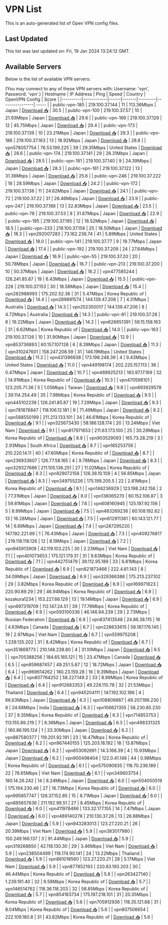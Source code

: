 # VPN List

This is an auto-generated list of Open VPN config files.

## Last Updated

This list was last updated on: Fri, 19 Jan 2024 13:24:12 GMT.

## Available Servers

Below is the list of available VPN servers:

(You may connect to any of these VPN servers with: Username: 'vpn', Password: 'vpn'.)
| Hostname | IP Address | Ping | Speed | Country | OpenVPN Config | Score |
|----------|------------|------|-------|---------|----------------| ----- |
| public-vpn-180 | 219.100.37.144 | 11 | 113.36Mbps | Japan | [Download 📥](./configs/server_0_JP.ovpn) | 30.5 |
| public-vpn-100 | 219.100.37.57 | 10 | 21.93Mbps | Japan | [Download 📥](./configs/server_1_JP.ovpn) | 29.6 |
| public-vpn-169 | 219.100.37.129 | 12 | 45.75Mbps | Japan | [Download 📥](./configs/server_2_JP.ovpn) | 29.4 |
| public-vpn-173 | 219.100.37.139 | 10 | 23.21Mbps | Japan | [Download 📥](./configs/server_3_JP.ovpn) | 29.3 |
| public-vpn-186 | 219.100.37.163 | 13 | 18.92Mbps | Japan | [Download 📥](./configs/server_4_JP.ovpn) | 28.8 |
| vpn578057754 | 76.53.199.225 | 39 | 29.35Mbps | United States | [Download 📥](./configs/server_5_US.ovpn) | 28.6 |
| public-vpn-174 | 219.100.37.141 | 29 | 26.31Mbps | Japan | [Download 📥](./configs/server_6_JP.ovpn) | 28.5 |
| public-vpn-181 | 219.100.37.140 | 9 | 24.39Mbps | Japan | [Download 📥](./configs/server_7_JP.ovpn) | 28.3 |
| public-vpn-161 | 219.100.37.122 | 13 | 31.36Mbps | Japan | [Download 📥](./configs/server_8_JP.ovpn) | 25.6 |
| public-vpn-246 | 219.100.37.222 | 18 | 28.59Mbps | Japan | [Download 📥](./configs/server_9_JP.ovpn) | 24.2 |
| public-vpn-172 | 219.100.37.138 | 11 | 24.62Mbps | Japan | [Download 📥](./configs/server_10_JP.ovpn) | 24.1 |
| public-vpn-72 | 219.100.37.22 | 31 | 26.46Mbps | Japan | [Download 📥](./configs/server_11_JP.ovpn) | 23.9 |
| public-vpn-247 | 219.100.37.188 | 13 | 32.83Mbps | Japan | [Download 📥](./configs/server_12_JP.ovpn) | 23.5 |
| public-vpn-78 | 219.100.37.53 | 8 | 31.87Mbps | Japan | [Download 📥](./configs/server_13_JP.ovpn) | 22.9 |
| public-vpn-195 | 219.100.37.195 | 12 | 18.52Mbps | Japan | [Download 📥](./configs/server_14_JP.ovpn) | 18.5 |
| public-vpn-233 | 219.100.37.156 | 25 | 18.50Mbps | Japan | [Download 📥](./configs/server_15_JP.ovpn) | 18.3 |
| vpn292007283 | 73.162.236.74 | 41 | 5.89Mbps | United States | [Download 📥](./configs/server_16_US.ovpn) | 18.0 |
| public-vpn-141 | 219.100.37.77 | 9 | 19.77Mbps | Japan | [Download 📥](./configs/server_17_JP.ovpn) | 17.4 |
| public-vpn-192 | 219.100.37.209 | 24 | 27.64Mbps | Japan | [Download 📥](./configs/server_18_JP.ovpn) | 16.9 |
| public-vpn-55 | 219.100.37.20 | 20 | 50.78Mbps | Japan | [Download 📥](./configs/server_19_JP.ovpn) | 16.7 |
| public-vpn-213 | 219.100.37.200 | 10 | 50.37Mbps | Japan | [Download 📥](./configs/server_20_JP.ovpn) | 16.2 |
| vpn477585244 | 126.241.85.87 | 19 | 6.43Mbps | Japan | [Download 📥](./configs/server_21_JP.ovpn) | 15.5 |
| public-vpn-228 | 219.100.37.153 | 30 | 18.58Mbps | Japan | [Download 📥](./configs/server_22_JP.ovpn) | 15.4 |
| vpn282988993 | 175.202.52.36 | 31 | 5.47Mbps | Korea Republic of | [Download 📥](./configs/server_23_KR.ovpn) | 14.4 |
| vpn289891574 | 144.139.47.206 | 7 | 4.31Mbps | Australia | [Download 📥](./configs/server_24_AU.ovpn) | 14.3 |
| vpn252350017 | 144.139.47.206 | 8 | 4.72Mbps | Australia | [Download 📥](./configs/server_25_AU.ovpn) | 14.3 |
| public-vpn-81 | 219.100.37.28 | 8 | 19.22Mbps | Japan | [Download 📥](./configs/server_26_JP.ovpn) | 14.2 |
| vpn626851391 | 59.15.158.163 | 31 | 6.62Mbps | Korea Republic of | [Download 📥](./configs/server_27_KR.ovpn) | 14.0 |
| public-vpn-163 | 219.100.37.126 | 10 | 31.90Mbps | Japan | [Download 📥](./configs/server_28_JP.ovpn) | 12.9 |
| vpn853736893 | 60.157.107.126 | 6 | 8.39Mbps | Japan | [Download 📥](./configs/server_29_JP.ovpn) | 11.3 |
| vpn310247601 | 158.247.208.59 | 31 | 146.19Mbps | United States | [Download 📥](./configs/server_30_US.ovpn) | 11.2 |
| vpn431396938 | 173.198.248.39 | 4 | 9.43Mbps | United States | [Download 📥](./configs/server_31_US.ovpn) | 11.0 |
| vpn449198174 | 202.225.157.113 | 36 | 0.47Mbps | Japan | [Download 📥](./configs/server_32_JP.ovpn) | 10.7 |
| vpn469925213 | 183.97.17.169 | 32 | 14.91Mbps | Korea Republic of | [Download 📥](./configs/server_33_KR.ovpn) | 10.3 |
| vpn470598101 | 123.205.71.36 | 5 | 1.05Mbps | Taiwan | [Download 📥](./configs/server_34_TW.ovpn) | 9.8 |
| vpn693929578 | 39.114.254.49 | 35 | 7.98Mbps | Korea Republic of | [Download 📥](./configs/server_35_KR.ovpn) | 9.5 |
| vpn445102239 | 126.241.85.87 | 19 | 7.29Mbps | Japan | [Download 📥](./configs/server_36_JP.ovpn) | 9.3 |
| vpn781876847 | 118.106.12.181 | 9 | 71.49Mbps | Japan | [Download 📥](./configs/server_37_JP.ovpn) | 9.2 |
| vpn588550199 | 211.213.133.101 | 34 | 46.61Mbps | Korea Republic of | [Download 📥](./configs/server_38_KR.ovpn) | 9.1 |
| vpn325673430 | 58.186.128.174 | 20 | 13.24Mbps | Viet Nam | [Download 📥](./configs/server_39_VN.ovpn) | 9.1 |
| vpn817971653 | 211.63.173.100 | 25 | 30.29Mbps | Korea Republic of | [Download 📥](./configs/server_40_KR.ovpn) | 8.9 |
| vpn903529093 | 165.73.28.219 | 3 | 2.93Mbps | South Africa | [Download 📥](./configs/server_41_ZA.ovpn) | 8.7 |
| vpn165253756 | 210.220.14.11 | 40 | 47.60Mbps | Korea Republic of | [Download 📥](./configs/server_42_KR.ovpn) | 8.7 |
| vpn236933607 | 126.77.58.165 | 4 | 9.78Mbps | Japan | [Download 📥](./configs/server_43_JP.ovpn) | 8.3 |
| vpn329327686 | 211.105.136.251 | 27 | 11.02Mbps | Korea Republic of | [Download 📥](./configs/server_44_KR.ovpn) | 8.3 |
| vpn829072158 | 126.38.10.109 | 4 | 56.85Mbps | Japan | [Download 📥](./configs/server_45_JP.ovpn) | 8.3 |
| vpn349755226 | 175.199.205.5 | 22 | 2.81Mbps | Korea Republic of | [Download 📥](./configs/server_46_KR.ovpn) | 8.1 |
| vpn146236929 | 123.198.242.158 | 2 | 77.31Mbps | Japan | [Download 📥](./configs/server_47_JP.ovpn) | 8.0 |
| vpn136065270 | 60.152.106.87 | 3 | 59.81Mbps | Japan | [Download 📥](./configs/server_48_JP.ovpn) | 7.6 |
| vpn608160945 | 125.197.92.156 | 5 | 8.99Mbps | Japan | [Download 📥](./configs/server_49_JP.ovpn) | 7.5 |
| vpn483269236 | 60.108.192.62 | 13 | 16.28Mbps | Japan | [Download 📥](./configs/server_50_JP.ovpn) | 7.5 |
| vpn612911361 | 60.143.121.77 | 14 | 6.69Mbps | Japan | [Download 📥](./configs/server_51_JP.ovpn) | 7.4 |
| vpn287295220 | 147.192.221.69 | 1 | 76.43Mbps | Japan | [Download 📥](./configs/server_52_JP.ovpn) | 7.3 |
| vpn409276817 | 219.118.118.126 | 12 | 8.19Mbps | Japan | [Download 📥](./configs/server_53_JP.ovpn) | 7.2 |
| vpn945913908 | 42.119.103.225 | 30 | 2.23Mbps | Viet Nam | [Download 📥](./configs/server_54_VN.ovpn) | 7.1 |
| vpn401073653 | 175.121.179.31 | 31 | 9.63Mbps | Korea Republic of | [Download 📥](./configs/server_55_KR.ovpn) | 7.1 |
| vpn442751479 | 39.112.95.189 | 33 | 6.81Mbps | Korea Republic of | [Download 📥](./configs/server_56_KR.ovpn) | 6.9 |
| vpn821873466 | 222.4.61.143 | 8 | 34.09Mbps | Japan | [Download 📥](./configs/server_57_JP.ovpn) | 6.9 |
| vpn329366386 | 175.213.237.102 | 29 | 3.82Mbps | Korea Republic of | [Download 📥](./configs/server_58_KR.ovpn) | 6.9 |
| vpn169971623 | 220.90.89.29 | 29 | 46.94Mbps | Korea Republic of | [Download 📥](./configs/server_59_KR.ovpn) | 6.9 |
| kozakura1234 | 153.227.66.129 | 13 | 19.14Mbps | Japan | [Download 📥](./configs/server_60_JP.ovpn) | 6.9 |
| vpn697319709 | 112.147.24.51 | 39 | 77.76Mbps | Korea Republic of | [Download 📥](./configs/server_61_KR.ovpn) | 6.9 |
| vpn593100336 | 46.146.94.239 | 29 | 2.73Mbps | Russian Federation | [Download 📥](./configs/server_62_RU.ovpn) | 6.9 |
| vpn837413548 | 24.86.38.115 | 16 | 4.63Mbps | Canada | [Download 📥](./configs/server_63_CA.ovpn) | 6.7 |
| vpn228633615 | 58.187.176.145 | 19 | 2.97Mbps | Viet Nam | [Download 📥](./configs/server_64_VN.ovpn) | 6.7 |
| vpn559975208 | 1.239.135.202 | 31 | 8.42Mbps | Korea Republic of | [Download 📥](./configs/server_65_KR.ovpn) | 6.7 |
| vpn351869773 | 210.148.238.80 | 4 | 31.10Mbps | Japan | [Download 📥](./configs/server_66_JP.ovpn) | 6.5 |
| vpn705388256 | 184.65.165.121 | 15 | 23.47Mbps | Canada | [Download 📥](./configs/server_67_CA.ovpn) | 6.5 |
| vpn859687457 | 49.251.5.87 | 12 | 18.72Mbps | Japan | [Download 📥](./configs/server_68_JP.ovpn) | 6.4 |
| vpn969614262 | 180.23.159.28 | 16 | 9.39Mbps | Japan | [Download 📥](./configs/server_69_JP.ovpn) | 6.4 |
| vpn807764252 | 58.227.149.2 | 33 | 8.99Mbps | Korea Republic of | [Download 📥](./configs/server_70_KR.ovpn) | 6.4 |
| vpn912683353 | 49.228.110.78 | 32 | 21.53Mbps | Thailand | [Download 📥](./configs/server_71_TH.ovpn) | 6.4 |
| vpn945204111 | 147.192.102.186 | 4 | 66.63Mbps | Japan | [Download 📥](./configs/server_72_JP.ovpn) | 6.3 |
| vpn108809887 | 49.207.196.230 | 8 | 24.68Mbps | India | [Download 📥](./configs/server_73_IN.ovpn) | 6.3 |
| vpn106621355 | 58.230.85.230 | 37 | 9.35Mbps | Korea Republic of | [Download 📥](./configs/server_74_KR.ovpn) | 6.3 |
| vpn714853753 | 113.155.89.219 | 7 | 6.36Mbps | Japan | [Download 📥](./configs/server_75_JP.ovpn) | 6.3 |
| vpn498331325 | 160.86.195.124 | 1 | 33.30Mbps | Japan | [Download 📥](./configs/server_76_JP.ovpn) | 6.2 |
| vpn887580377 | 119.201.92.191 | 23 | 16.47Mbps | Korea Republic of | [Download 📥](./configs/server_77_KR.ovpn) | 6.2 |
| vpn967440155 | 125.203.18.192 | 18 | 13.87Mbps | Japan | [Download 📥](./configs/server_78_JP.ovpn) | 6.2 |
| vpn653092691 | 14.3.166.39 | 4 | 15.93Mbps | Japan | [Download 📥](./configs/server_79_JP.ovpn) | 6.2 |
| vpn900498404 | 122.0.41.148 | 44 | 0.98Mbps | Korea Republic of | [Download 📥](./configs/server_80_KR.ovpn) | 6.1 |
| vpn575090835 | 118.70.236.189 | 22 | 76.65Mbps | Viet Nam | [Download 📥](./configs/server_81_VN.ovpn) | 6.1 |
| vpn349603754 | 180.14.26.242 | 14 | 8.24Mbps | Japan | [Download 📥](./configs/server_82_JP.ovpn) | 6.0 |
| vpn504050519 | 175.194.230.46 | 27 | 16.73Mbps | Korea Republic of | [Download 📥](./configs/server_83_KR.ovpn) | 6.0 |
| vpn995857747 | 126.37.152.85 | 15 | 8.71Mbps | Japan | [Download 📥](./configs/server_84_JP.ovpn) | 6.0 |
| vpn885657636 | 211.192.99.51 | 27 | 8.45Mbps | Korea Republic of | [Download 📥](./configs/server_85_KR.ovpn) | 6.0 |
| vpn411978466 | 133.32.177.155 | 14 | 7.47Mbps | Japan | [Download 📥](./configs/server_86_JP.ovpn) | 6.0 |
| vpn489140278 | 210.130.37.26 | 13 | 26.88Mbps | Japan | [Download 📥](./configs/server_87_JP.ovpn) | 5.9 |
| vpn943283013 | 123.27.220.21 | 26 | 20.39Mbps | Viet Nam | [Download 📥](./configs/server_88_VN.ovpn) | 5.9 |
| vpn383017980 | 150.249.166.137 | 3 | 91.44Mbps | Japan | [Download 📥](./configs/server_89_JP.ovpn) | 5.9 |
| vpn319268850 | 42.118.130.30 | 29 | 3.46Mbps | Viet Nam | [Download 📥](./configs/server_90_VN.ovpn) | 5.9 |
| vpn238504499 | 118.174.90.141 | 24 | 13.22Mbps | Thailand | [Download 📥](./configs/server_91_TH.ovpn) | 5.9 |
| vpn861018560 | 123.27.220.21 | 26 | 5.17Mbps | Viet Nam | [Download 📥](./configs/server_92_VN.ovpn) | 5.9 |
| vpn877852193 | 220.83.193.203 | 30 | 46.44Mbps | Korea Republic of | [Download 📥](./configs/server_93_KR.ovpn) | 5.8 |
| vpn263427140 | 1.239.191.40 | 32 | 9.58Mbps | Korea Republic of | [Download 📥](./configs/server_94_KR.ovpn) | 5.7 |
| vpn146514762 | 118.36.118.203 | 32 | 58.85Mbps | Korea Republic of | [Download 📥](./configs/server_95_KR.ovpn) | 5.7 |
| vpn854183734 | 175.197.218.101 | 31 | 20.35Mbps | Korea Republic of | [Download 📥](./configs/server_96_KR.ovpn) | 5.6 |
| vpn705912936 | 118.35.121.68 | 31 | 8.04Mbps | Korea Republic of | [Download 📥](./configs/server_97_KR.ovpn) | 5.6 |
| vpn807506654 | 222.109.180.8 | 31 | 43.82Mbps | Korea Republic of | [Download 📥](./configs/server_98_KR.ovpn) | 5.6 |
